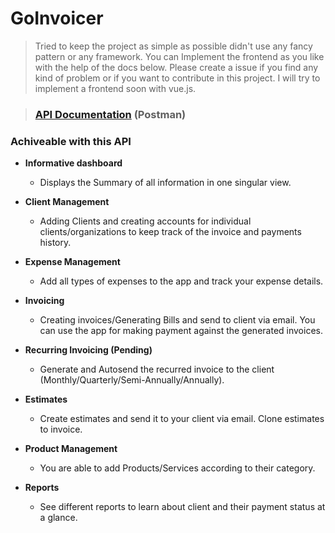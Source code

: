 # GoInvoicer
> Tried to keep the project as simple as possible didn't use any fancy pattern or any framework. You can Implement the frontend as you like with the help of the docs below. Please create a issue if you find any kind of problem or if you want to contribute in this project. I will try to implement a frontend soon with vue.js.

> ### [API Documentation](https://documenter.getpostman.com/view/28287667/2s946bBus4) (Postman)

### Achiveable with this API

- **Informative dashboard**
    - Displays the Summary of all information in one singular view.

- **Client Management**
    - Adding Clients and creating accounts for individual clients/organizations to keep track of the invoice and payments history.

- **Expense Management**
    - Add all types of expenses to the app and track your expense details.

- **Invoicing**
    - Creating invoices/Generating Bills and send to client via email. You can use the app for making payment against the generated invoices.

- **Recurring Invoicing (Pending)**
    - Generate and Autosend the recurred invoice to the client (Monthly/Quarterly/Semi-Annually/Annually).

- **Estimates**
    - Create estimates and send it to your client via email. Clone estimates to invoice.

- **Product Management**
    - You are able to add Products/Services according to their category.

- **Reports**
    - See different reports to learn about client and their payment status at a glance.

